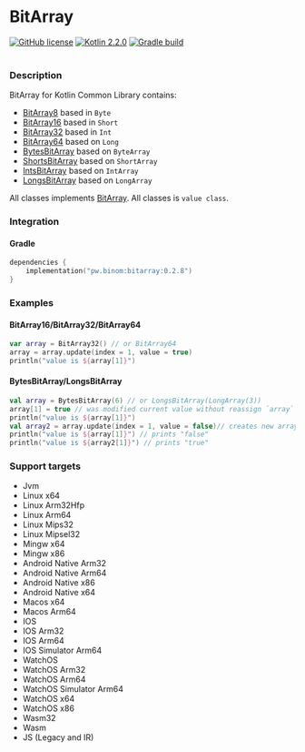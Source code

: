 # BitArray

[![GitHub license](https://img.shields.io/badge/license-Apache%20License%202.0-blue.svg?style=flat)](http://www.apache.org/licenses/LICENSE-2.0)
[![Kotlin 2.2.0](https://img.shields.io/badge/Kotlin-2.2.0-blue.svg?style=flat&logo=kotlin)](http://kotlinlang.org)
[![Gradle build](https://github.com/caffeine-mgn/bitarray/actions/workflows/publish.yml/badge.svg) ](https://github.com/caffeine-mgn/bitarray/actions/workflows/publish.yml) <br><br>

### Description
BitArray for Kotlin Common Library contains:

* [BitArray8](src/commonMain/kotlin/pw/binom/bitarray/BitArray8.kt) based in `Byte`
* [BitArray16](src/commonMain/kotlin/pw/binom/bitarray/BitArray16.kt) based in `Short`
* [BitArray32](src/commonMain/kotlin/pw/binom/bitarray/BitArray32.kt) based in `Int`
* [BitArray64](src/commonMain/kotlin/pw/binom/bitarray/BitArray64.kt) based on `Long`
* [BytesBitArray](src/commonMain/kotlin/pw/binom/bitarray/BytesBitArray.kt) based on `ByteArray`
* [ShortsBitArray](src/commonMain/kotlin/pw/binom/bitarray/ShortsBitArray.kt) based on `ShortArray`
* [IntsBitArray](src/commonMain/kotlin/pw/binom/bitarray/IntsBitArray.kt) based on `IntArray`
* [LongsBitArray](src/commonMain/kotlin/pw/binom/bitarray/LongsBitArray.kt) based on `LongArray`

All classes implements [BitArray](src/commonMain/kotlin/pw/binom/bitarray/BitArray.kt). All classes is `value class`.

### Integration
#### Gradle
```kotlin
dependencies {
    implementation("pw.binom:bitarray:0.2.8")
}
```

### Examples

#### BitArray16/BitArray32/BitArray64

```kotlin
var array = BitArray32() // or BitArray64
array = array.update(index = 1, value = true)
println("value is ${array[1]}")
```

#### BytesBitArray/LongsBitArray

```kotlin
val array = BytesBitArray(6) // or LongsBitArray(LongArray(3))
array[1] = true // was modified current value without reassign `array` variable
println("value is ${array[1]}")
val array2 = array.update(index = 1, value = false)// creates new array
println("value is ${array[1]}") // prints "false"
println("value is ${array2[1]}") // prints "true"
```

### Support targets
* Jvm
* Linux x64
* Linux Arm32Hfp
* Linux Arm64
* Linux Mips32
* Linux Mipsel32
* Mingw x64
* Mingw x86
* Android Native Arm32
* Android Native Arm64
* Android Native x86
* Android Native x64
* Macos x64
* Macos Arm64
* IOS
* IOS Arm32
* IOS Arm64
* IOS Simulator Arm64
* WatchOS
* WatchOS Arm32
* WatchOS Arm64
* WatchOS Simulator Arm64
* WatchOS x64
* WatchOS x86
* Wasm32
* Wasm
* JS (Legacy and IR)